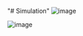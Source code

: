 "# Simulation" 
![image](https://github.com/AutomatischerDosenTransporter/Simulation/assets/107034782/79ebbfb7-004d-4ec0-85bf-ebbc2bd6e739)

![image](https://github.com/AutomatischerDosenTransporter/Simulation/assets/107034782/f77c8ec5-24c9-48a5-9445-e2424fe6f540)
